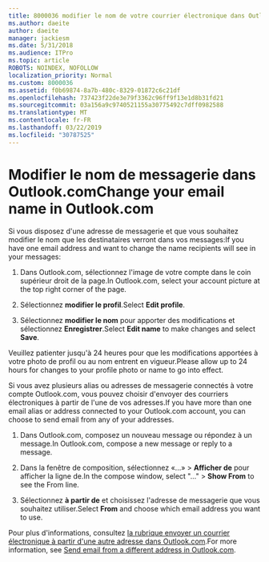 ```yaml
---
title: 8000036 modifier le nom de votre courrier électronique dans Outlook.com
ms.author: daeite
author: daeite
manager: jackiesm
ms.date: 5/31/2018
ms.audience: ITPro
ms.topic: article
ROBOTS: NOINDEX, NOFOLLOW
localization_priority: Normal
ms.custom: 8000036
ms.assetid: f0b69874-8a7b-480c-8329-01872c6c21df
ms.openlocfilehash: 737423f22de3e79f3362c96ff9f13e1d8b31fd21
ms.sourcegitcommit: 03a156a9c9740521155a30775492c7dff0982588
ms.translationtype: MT
ms.contentlocale: fr-FR
ms.lasthandoff: 03/22/2019
ms.locfileid: "30787525"
---
```

# <a name="change-your-email-name-in-outlookcom"></a><span data-ttu-id="f8aa8-102">Modifier le nom de messagerie dans Outlook.com</span><span class="sxs-lookup"><span data-stu-id="f8aa8-102">Change your email name in Outlook.com</span></span>

<span data-ttu-id="f8aa8-103">Si vous disposez d'une adresse de messagerie et que vous souhaitez modifier le nom que les destinataires verront dans vos messages:</span><span class="sxs-lookup"><span data-stu-id="f8aa8-103">If you have one email address and want to change the name recipients will see in your messages:</span></span>
  
1. <span data-ttu-id="f8aa8-104">Dans Outlook.com, sélectionnez l'image de votre compte dans le coin supérieur droit de la page.</span><span class="sxs-lookup"><span data-stu-id="f8aa8-104">In Outlook.com, select your account picture at the top right corner of the page.</span></span>
    
2. <span data-ttu-id="f8aa8-105">Sélectionnez **modifier le profil**.</span><span class="sxs-lookup"><span data-stu-id="f8aa8-105">Select **Edit profile**.</span></span> 
    
3. <span data-ttu-id="f8aa8-106">Sélectionnez **modifier le nom** pour apporter des modifications et sélectionnez **Enregistrer**.</span><span class="sxs-lookup"><span data-stu-id="f8aa8-106">Select **Edit name** to make changes and select **Save**.</span></span> 
    
<span data-ttu-id="f8aa8-107">Veuillez patienter jusqu'à 24 heures pour que les modifications apportées à votre photo de profil ou au nom entrent en vigueur.</span><span class="sxs-lookup"><span data-stu-id="f8aa8-107">Please allow up to 24 hours for changes to your profile photo or name to go into effect.</span></span>
  
<span data-ttu-id="f8aa8-108">Si vous avez plusieurs alias ou adresses de messagerie connectés à votre compte Outlook.com, vous pouvez choisir d'envoyer des courriers électroniques à partir de l'une de vos adresses.</span><span class="sxs-lookup"><span data-stu-id="f8aa8-108">If you have more than one email alias or address connected to your Outlook.com account, you can choose to send email from any of your addresses.</span></span>
  
1. <span data-ttu-id="f8aa8-109">Dans Outlook.com, composez un nouveau message ou répondez à un message.</span><span class="sxs-lookup"><span data-stu-id="f8aa8-109">In Outlook.com, compose a new message or reply to a message.</span></span>
    
2. <span data-ttu-id="f8aa8-110">Dans la fenêtre de composition, sélectionnez «...» \> **Afficher de** pour afficher la ligne de.</span><span class="sxs-lookup"><span data-stu-id="f8aa8-110">In the compose window, select "..." \> **Show From** to see the From line.</span></span> 
    
3. <span data-ttu-id="f8aa8-111">Sélectionnez **à partir de** et choisissez l'adresse de messagerie que vous souhaitez utiliser.</span><span class="sxs-lookup"><span data-stu-id="f8aa8-111">Select **From** and choose which email address you want to use.</span></span> 
    
<span data-ttu-id="f8aa8-112">Pour plus d'informations, consultez [la rubrique envoyer un courrier électronique à partir d'une autre adresse dans Outlook.com](https://go.microsoft.com/fwlink/p/?linkid=2001701&amp;clcid=0x409).</span><span class="sxs-lookup"><span data-stu-id="f8aa8-112">For more information, see [Send email from a different address in Outlook.com](https://go.microsoft.com/fwlink/p/?linkid=2001701&amp;clcid=0x409).</span></span>
  

